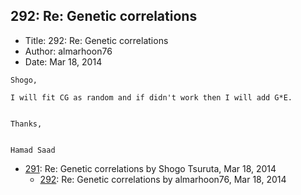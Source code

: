 ## 292: Re: Genetic correlations

- Title: 292: Re: Genetic correlations
- Author: almarhoon76
- Date: Mar 18, 2014

```
Shogo,

I will fit CG as random and if didn't work then I will add G*E.


Thanks,


Hamad Saad
```

- [291](0291.md): Re: Genetic correlations by Shogo Tsuruta, Mar 18, 2014
    - [292](0292.md): Re: Genetic correlations by almarhoon76, Mar 18, 2014
